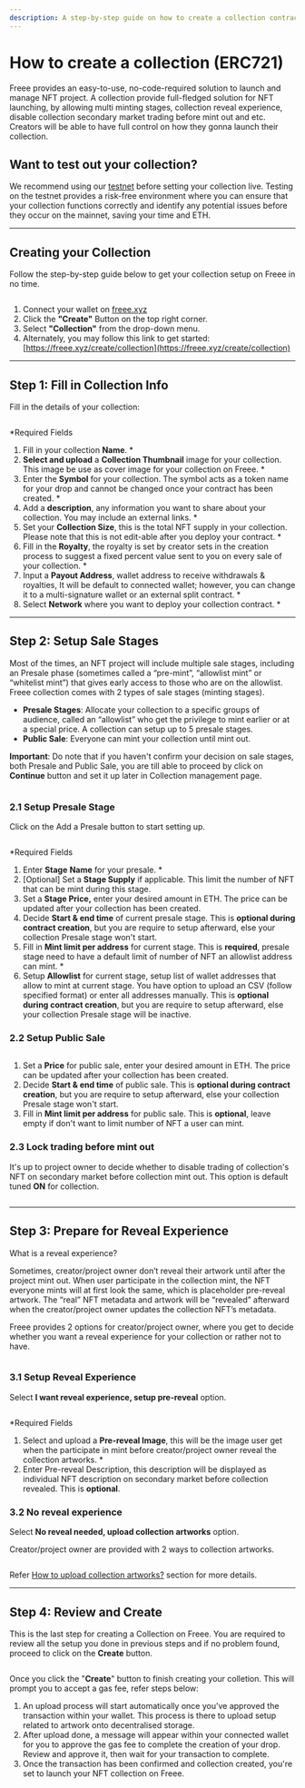 ```yaml
---
description: A step-by-step guide on how to create a collection contract on Freee.
---
```


# How to create a collection (ERC721)

Freee provides an easy-to-use, no-code-required solution to launch and manage NFT project. A  collection provide full-fledged solution for NFT launching, by allowing multi minting stages, collection reveal experience, disable collection secondary market trading before mint out and etc. Creators will be able to have full control on how they gonna launch their collection.

## Want to test out your collection?

We recommend using our [testnet](https://testnet.freee.xyz/) before setting your collection live. Testing on the testnet provides a risk-free environment where you can ensure that your collection functions correctly and identify any potential issues before they occur on the mainnet, saving your time and ETH.

***

## Creating your Collection

Follow the step-by-step guide below to get your collection setup on Freee in no time.

<figure><img src="../../.gitbook/assets/Screenshot 2024-08-07 at 09.13.04.png" alt=""><figcaption></figcaption></figure>

1. Connect your wallet on [freee.xyz](https://www.freee.xyz/)
2. Click the **"Create"** Button on the top right corner.
3. Select **"Collection"** from the drop-down menu.
4. Alternately, you may follow this link to get started: [https://freee.xyz/create/collection](https://freee.xyz/create/collection)

***

## Step 1: Fill in Collection Info

Fill in the details of your collection:

<figure><img src="../../.gitbook/assets/collection info.jpg" alt=""><figcaption></figcaption></figure>

\*Required Fields

1. Fill in your collection **Name**. \*
2. **Select and upload** a **Collection Thumbnail** image for your collection. This image be use as cover image for your collection on Freee. \*
3. Enter the **Symbol** for your collection. The symbol acts as a token name for your drop and cannot be changed once your contract has been created. \*
4. Add a **description**, any information you want to share about your collection. You may include an external links. \*
5. Set your **Collection Size**, this is the total NFT supply in your collection. Please note that this is not edit-able after you deploy your contract. \*
6. Fill in the **Royalty**, the royalty is set by creator sets in the creation process to suggest a fixed percent value sent to you on every sale of your collection. \*
7. Input a **Payout Address**, wallet address to receive withdrawals & royalties, It will be default to  connected wallet; however, you can change it to a multi-signature wallet or an external split contract. \*
8. Select **Network** where you want to deploy your collection contract. \*

***

## Step 2: Setup Sale Stages

Most of the times, an NFT project will include multiple sale stages, including an Presale phase (sometimes called a “pre-mint”, “allowlist mint” or “whitelist mint”) that gives early access to those who are on the allowlist. Freee collection comes with 2 types of sale stages (minting stages).&#x20;

* **Presale Stages**: Allocate your collection to a specific groups of audience, called an “allowlist” who get the privilege to mint earlier or at a special price. A collection can setup up to 5 presale stages.&#x20;
* **Public Sale**: Everyone can mint your collection until mint out.

**Important**: Do note that if you haven't confirm your decision on sale stages, both Presale and Public Sale, you are till able to proceed by click on **Continue** button and set it up later in Collection management page.

<figure><img src="../../.gitbook/assets/sale stages.png" alt=""><figcaption></figcaption></figure>

### 2.1 Setup Presale Stage

Click on the Add a Presale button to start setting up.&#x20;

<figure><img src="../../.gitbook/assets/Screenshot 2024-08-06 at 15.54.06.png" alt=""><figcaption></figcaption></figure>

\*Required Fields

1. Enter **Stage** **Name** for your presale. \*
2. \[Optional] Set a **Stage Supply** if applicable. This limit the number of NFT that can be mint during this stage.
3. Set a **Stage Price,** enter your desired amount in ETH. The price can be updated after your collection has been created.
4. Decide **Start & end time** of current presale stage. This is **optional during contract creation**, but you are require to setup afterward, else your collection Presale stage won't start.
5. Fill in **Mint limit per address** for current stage. This is **required**, presale stage need to have a default limit of number of NFT an allowlist address can mint. \*
6. Setup **Allowlist** for current stage, setup list of wallet addresses that allow to mint at current stage. You have option to upload an CSV (follow specified format) or enter all addresses manually. This is **optional during contract creation**, but you are require to setup afterward, else your collection Presale stage will be inactive.

### 2.2 Setup Public Sale

<figure><img src="../../.gitbook/assets/Screenshot 2024-08-06 at 15.37.20.png" alt=""><figcaption></figcaption></figure>

1. Set a **Price** for public sale, enter your desired amount in ETH. The price can be updated after your collection has been created.
2. Decide **Start & end time** of public sale. This is **optional during contract creation**, but you are require to setup afterward, else your collection Presale stage won't start.
3. Fill in **Mint limit per address** for public sale. This is **optional**, leave empty if don't want to limit number of NFT a user can mint.

### 2.3 Lock trading before mint out

It's up to project owner to decide whether to disable trading of collection's NFT on secondary market before collection mint out. This option is default tuned **ON** for collection.&#x20;

<figure><img src="../../.gitbook/assets/Screenshot 2024-08-06 at 16.10.54.png" alt=""><figcaption></figcaption></figure>

***

## Step 3: Prepare for Reveal Experience

What is a reveal experience?&#x20;

Sometimes, creator/project owner don’t reveal their artwork until after the project mint out. When user participate in the collection mint, the NFT everyone mints will at first look the same, which is placeholder pre-reveal artwork. The “real” NFT metadata and artwork will be “revealed” afterward when the creator/project owner updates the collection NFT’s metadata.

Freee provides 2 options for creator/project owner, where you get to decide whether you want a reveal experience for your collection or rather not to have.

<figure><img src="../../.gitbook/assets/Screenshot 2024-08-06 at 16.14.19.png" alt=""><figcaption></figcaption></figure>

### 3.1 Setup Reveal Experience

Select **I want reveal experience, setup pre-reveal** option.

<figure><img src="../../.gitbook/assets/Screenshot 2024-08-06 at 16.32.05.png" alt=""><figcaption></figcaption></figure>

\*Required Fields

1. Select and upload a **Pre-reveal Image**, this will be the image user get when the participate in mint before creator/project owner reveal the collection artworks. \*
2. Enter Pre-reveal Description, this description will be displayed as individual NFT description on secondary market before collection revealed. This is **optional**.

### 3.2 No reveal experience

Select **No reveal needed, upload collection artworks** option.

Creator/project owner are provided with 2 ways to collection artworks.&#x20;

<figure><img src="../../.gitbook/assets/Screenshot 2024-08-06 at 16.41.12.png" alt=""><figcaption></figcaption></figure>

Refer [How to upload collection artworks?](how-to-upload-collection-artworks.md) section for more details.

***

## Step 4: Review and Create

This is the last step for creating a Collection on Freee. You are required to review all the setup you done in previous steps and if no problem found, proceed to click on the **Create** button.

<figure><img src="../../.gitbook/assets/screencapture-freee-xyz-create-collection-2024-08-06-16_46_10.png" alt=""><figcaption></figcaption></figure>

Once you click the "**Create**" button to finish creating your colletion. This will prompt you to accept a gas fee, refer steps below:

1. An upload process will start automatically once you’ve approved the transaction within your wallet. This process is there to upload setup related to artwork onto decentralised storage.
2. After upload done, a message will appear within your connected wallet for you to approve the gas fee to complete the creation of your drop. Review and approve it, then wait for your transaction to complete.
3. Once the transaction has been confirmed and collection created, you're set to launch your NFT collection on Freee.



